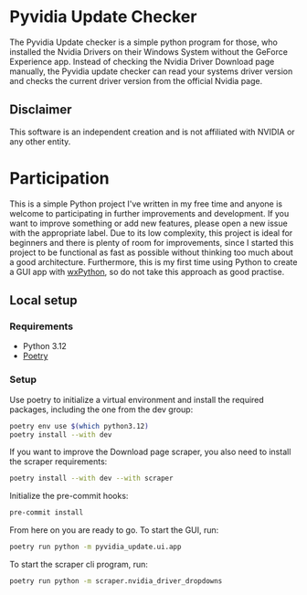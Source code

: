 # Pyvidia Update Checker

The Pyvidia Update checker is a simple python program for those, who installed the Nvidia Drivers on their
Windows System without the GeForce Experience app. Instead of checking the Nvidia Driver Download page
manually, the Pyvidia update checker can read your systems driver version and checks the current driver version
from the official Nvidia page.

## Disclaimer

This software is an independent creation and is not affiliated with NVIDIA or any other entity.

# Participation

This is a simple Python project I've written in my free time and anyone is welcome to participating
in further improvements and development. If you want to improve something or add new features, please
open a new issue with the appropriate label. Due to its low complexity, this project is ideal for
beginners and there is plenty of room for improvements, since I started this project to be functional
as fast as possible without thinking too much about a good architecture. Furthermore, this is my first time
using Python to create a GUI app with [wxPython](https://wxpython.org/), so do not take this approach as
good practise.

## Local setup
### Requirements

- Python 3.12
- [Poetry](https://python-poetry.org/)

### Setup

Use poetry to initialize a virtual environment and install the required packages, including the one from the
dev group:

```bash
poetry env use $(which python3.12)
poetry install --with dev
```

If you want to improve the Download page scraper, you also need to install the scraper requirements:

```bash
poetry install --with dev --with scraper
```

Initialize the pre-commit hooks:

```bash
pre-commit install
```

From here on you are ready to go. To start the GUI, run:

```bash
poetry run python -m pyvidia_update.ui.app
```

To start the scraper cli program, run:

```bash
poetry run python -m scraper.nvidia_driver_dropdowns
```
